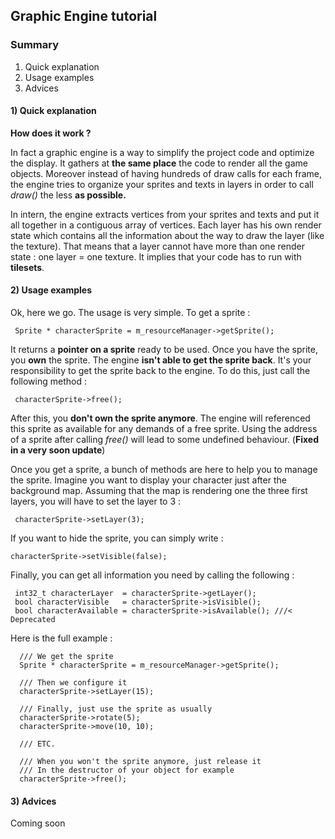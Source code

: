 ## Graphic Engine tutorial

### Summary 
1.  Quick explanation
2.  Usage examples
3.  Advices

#### 1) Quick explanation

**How does it work ?**

In fact a graphic engine is a way to simplify the project code and optimize 
the display. It gathers at **the same place** the code to render all the game objects.
Moreover instead of having hundreds of draw calls for each frame, the engine tries to 
organize your sprites and texts in layers in order to call *draw()* the less **as possible.** 

In intern, the engine extracts vertices from your sprites and texts and put it all
together in a contiguous array of vertices. Each layer has his own render state which
contains all the information about the way to draw the layer (like the texture).
That means that a layer cannot have more than one render state : one layer = one texture.
It implies that your code has to run with **tilesets**.

#### 2) Usage examples

Ok, here we go. The usage is very simple. To get a sprite :

```cplusplus
 Sprite * characterSprite = m_resourceManager->getSprite();
```

It returns a **pointer on a sprite** ready to be used. Once you have the sprite, you **own** 
the sprite. The engine **isn't able to get the sprite back**. It's your responsibility to 
get the sprite back to the engine. To do this, just call the following method :

```cplusplus
 characterSprite->free();
```

After this, you **don't own the sprite anymore**. The engine will referenced this sprite as
available for any demands of a free sprite. Using the address of a sprite after calling *free()*
will lead to some undefined behaviour. (**Fixed in a very soon update**)

Once you get a sprite, a bunch of methods are here to help you to manage the sprite.
Imagine you want to display your character just after the background map. Assuming that the
map is rendering one the three first layers, you will have to set the layer to 3 :

```cplusplus
 characterSprite->setLayer(3);
```

If you want to hide the sprite, you can simply write :

```cplusplus
characterSprite->setVisible(false);
```

Finally, you can get all information you need by calling the following :

```cplusplus
 int32_t characterLayer  = characterSprite->getLayer();
 bool characterVisible   = characterSprite->isVisible();
 bool characterAvailable = characterSprite->isAvailable(); ///< Deprecated
```

Here is the full example :

```cplusplus
  /// We get the sprite
  Sprite * characterSprite = m_resourceManager->getSprite();
  
  /// Then we configure it
  characterSprite->setLayer(15);
  
  /// Finally, just use the sprite as usually
  characterSprite->rotate(5);
  characterSprite->move(10, 10);
  
  /// ETC.
  
  /// When you won't the sprite anymore, just release it
  /// In the destructor of your object for example
  characterSprite->free();
```

#### 3) Advices

Coming soon